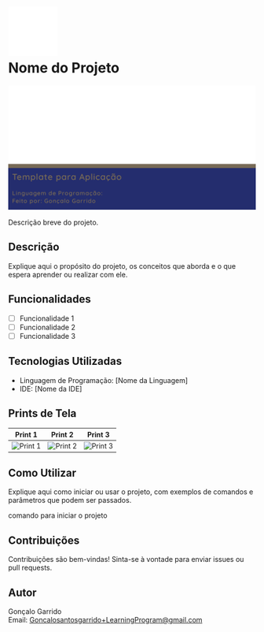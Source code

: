 # <img src="./Docs/Icon.png" alt="Ícone do Projeto" width="100"/> <br>Nome do Projeto

<img src="./Docs/BannerGithub.png" alt="Banner do Projeto" width="800"/>

Descrição breve do projeto.

## Descrição

Explique aqui o propósito do projeto, os conceitos que aborda e o que espera aprender ou realizar com ele.

## Funcionalidades

- [ ] Funcionalidade 1
- [ ] Funcionalidade 2
- [ ] Funcionalidade 3

## Tecnologias Utilizadas

- Linguagem de Programação: [Nome da Linguagem]
- IDE: [Nome da IDE]

## Prints de Tela

| Print 1 | Print 2 | Print 3 |
|---------|---------|---------|
| ![Print 1](./docs/print1.png) | ![Print 2](./docs/print2.png) | ![Print 3](./docs/print3.png) |

## Como Utilizar

Explique aqui como iniciar ou usar o projeto, com exemplos de comandos e parâmetros que podem ser passados.

comando para iniciar o projeto

## Contribuições

Contribuições são bem-vindas! Sinta-se à vontade para enviar issues ou pull requests.

## Autor

Gonçalo Garrido  
Email: Goncalosantosgarrido+LearningProgram@gmail.com
